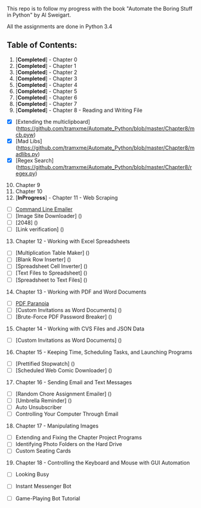 This repo is to follow my progress with the book "Automate the Boring Stuff in Python" by Al Sweigart.

All the assignments are done in Python 3.4

## Table of Contents:
1. [**Completed**] - Chapter 0
2. [**Completed**] - Chapter 1
3. [**Completed**] - Chapter 2
4. [**Completed**] - Chapter 3
5. [**Completed**] - Chapter 4
6. [**Completed**] - Chapter 5
7. [**Completed**] - Chapter 6
8. [**Completed**] - Chapter 7
9. [**Completed**] - Chapter 8 - Reading and Writing File
  * [X] [Extending the multiclipboard] (https://github.com/tramxme/Automate_Python/blob/master/Chapter8/mcb.pyw)
  * [X] [Mad Libs] (https://github.com/tramxme/Automate_Python/blob/master/Chapter8/madlibs.py)
  * [X] [Regex Search] (https://github.com/tramxme/Automate_Python/blob/master/Chapter8/regex.py)
10. Chapter 9
11. Chapter 10
12. [**InProgress**] - Chapter 11 - Web Scraping
  * [ ] [Command Line Emailer]()
  * [ ] [Image Site Downloader] ()
  * [ ] [2048] ()
  * [ ] [Link verification] ()
13. Chapter 12 - Working with Excel Spreadsheets
  * [ ] [Multiplication Table Maker] ()
  * [ ] [Blank Row Inserter] ()
  * [ ] [Spreadsheet Cell Inverter] ()
  * [ ] [Text Files to Spreadsheet] ()
  * [ ] [Spreadsheet to Text Files] ()
14. Chapter 13 - Working with PDF and Word Documents
  * [ ] [PDF Paranoia]()
  * [ ] [Custom Invitations as Word Documents] ()
  * [ ] [Brute-Force PDF Password Breaker] ()
15. Chapter 14 - Working with CVS Files and JSON Data
  * [ ] [Custom Invitations as Word Documents] ()
16. Chapter 15 - Keeping Time, Scheduling Tasks, and Launching Programs 
  * [ ] [Prettified Stopwatch] ()
  * [ ] [Scheduled Web Comic Downloader] ()
17. Chapter 16 - Sending Email and Text Messages
  * [ ] [Random Chore Assignment Emailer] ()
  * [ ] [Umbrella Reminder] ()
  * [ ] Auto Unsubscriber
  * [ ] Controlling Your Computer Through Email
18. Chapter 17 - Manipulating Images
  * [ ] Extending and Fixing the Chapter Project Programs
  * [ ] Identifying Photo Folders on the Hard Drive
  * [ ] Custom Seating Cards
19. Chapter 18 - Controlling the Keyboard and Mouse with GUI Automation
  * [ ] Looking Busy
  * [ ] Instant Messenger Bot
  * [ ] Game-Playing Bot Tutorial


